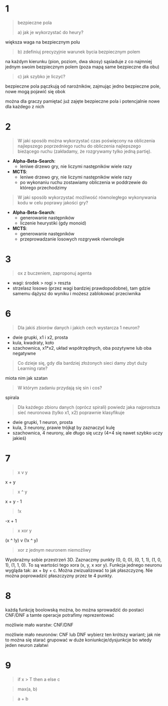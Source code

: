 # 1
> bezpieczne pola
> 
> a) jak je wykorzystać do heury?

większa waga na bezpiecznym polu

> b) zdefiniuj precyzyjnie warunek bycia bezpiecznym polem

na każdym kierunku (pion, poziom, dwa skosy) sąsiaduje z co najmniej jednym swoim bezpiecznym polem (poza mapą same bezpieczne dla obu)

> c) jak szybko je liczyć?

bezpieczne pola pączkują od narożników, zajmując jedno bezpieczne pole, nowe mogą pojawić się obok

można dla graczy pamiętać już zajęte bezpieczne pola i potencjalnie nowe dla każdego z nich 


# 2
> W jaki sposób można wykorzystać czas poświęcony na obliczenia najlepszego poprzedniego ruchu do obliczenia najlepszego bieżącego ruchu (zakładamy, że rozgrywamy tylko jedną partię).
- **Alpha-Beta-Search**: 
  - leniwe drzewo gry, nie liczymi następników wiele razy
- **MCTS**: 
  - leniwe drzewo gry, nie liczymi następników wiele razy
  - po wykonaniu ruchu zostawiamy obliczenia w poddrzewie do którego przechodzimy
> W jaki sposób wykorzystać możliwość równoległego wykonywania kodu w celu poprawy jakości gry?
- **Alpha-Beta-Search**: 
  - generowanie następników
  - liczenie heurystiki (gdy monoid)
- **MCTS**: 
  - generowanie następników
  - przeprowadzanie losowych rozgrywek równolegle


# 3
> ox z buczeniem, zaproponuj agenta

- wagi: środek > rogi > reszta
- strzelasz losowo (przez wagi bardziej prawdopodobne), tam gdzie samemu dążysz do wyniku i możesz zablokować przeciwnika


<!-- # 4
> karty

> co oznacza: losowanie **możliwego** stanu?

> ...

> ... -->


<!-- # 5
> cheat game

- agent 1:
  - stan ryzyka: jak blisko do wygranej/przegranej, ile kart na stosie
  - wiem jakie ja mam karty oraz mogę znać część kart innych graczy (bo przegrali fazę)
  - zagrywa ktoś:
    - sprawdzam jak prawdopodobne jest to, że mówi prawdę
    - jeśli wiem, że kłamie, albo odpowiednio prawdopodobne (stan ryzyka) to sprawdzam
  - mój ruch:
    - gdy niebezpieczne, robie możliwie najbezpieczniejszy ruch: największy bez kłamania, najmniejszy z kłamaniem
    - kłamie z ubezpieczeniem: jak wiem, że mam kilka wysokich figur do pary to mogę skłamać używając mniejszych -->


# 6
> Dla jakiś zbiorów danych i jakich cech wystarcza 1 neuron?
- dwie grupki, x1 i x2, prosta
- kula, kwadraty, koło
- szachownica, x1*x2, układ współrzędnych, oba pozytywne lub oba negatywne

> Co dzieje się, gdy dla bardziej złożonych sieci damy zbyt duży Learning rate?

miota nim jak szatan

> W którym zadaniu przydają się sin i cos?

spirala

> Dla każdego zbioru danych (oprócz spirali) powiedz jaka najprostsza sieć neuronowa (tylko x1, x2) poprawnie klasyfikuje

- dwie grupki, 1 neuron, prosta
- kula, 3 neurony, prawie trójkąt by zaznaczyć kulę
- szachownica, 4 neurony, ale długo się uczy (4+4 się nawet szybko uczy jakieś)


# 7
> x v y

x + y

> x ^ y

x + y - 1

> !x

-x + 1

> x xor y

(x ^ !y) v (!x ^ y)

> xor z jednym neuronem niemożliwy

Wyobraźmy sobie przestrzeń 3D. Zaznaczmy punkty (0, 0, 0), (0, 1, 1), (1, 0, 1), (1, 1, 0). To są wartości tego xora (x, y, x xor y).
Funkcja jednego neuronu wygląda tak: ax + by + c. Można zwizualizować to jak płaszczyznę. Nie można poprowadzić płaszczyzny przez te 4 punkty.


# 8
każdą funkcję boolowską można, bo można sprowadzić do postaci CNF/DNF a tamte operacje potrafimy reprezentować

możliwie mało warstw: CNF/DNF

możliwie mało neuronów: CNF lub DNF wybierz ten krótszy wariant; jak nie to można się starać grupować w duże koniunkcje/dysjunkcje bo wtedy jeden neuron załatwi 


# 9

> if x > T then a else c

> max(a, b)

> a + b


<!-- # 10

> wskazówka: czy umiesz stworzyć sieć, która ma stałą wartość na kwadracie -->

